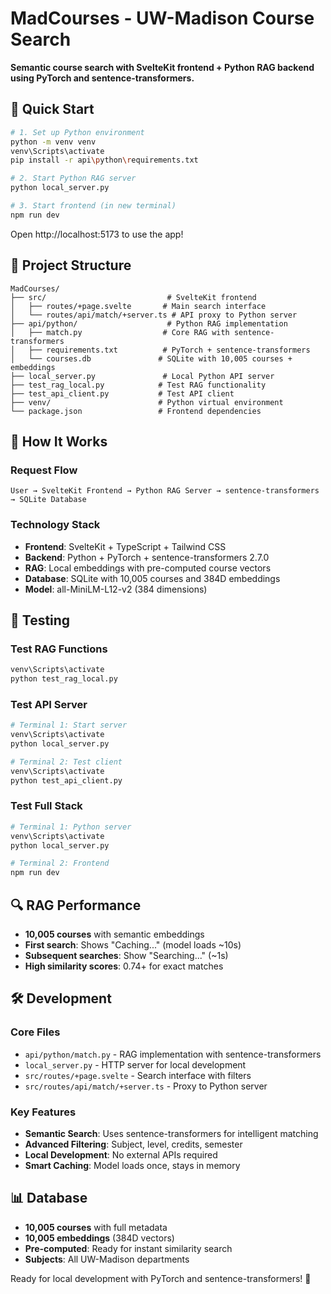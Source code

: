 # MadCourses - UW-Madison Course Search

**Semantic course search with SvelteKit frontend + Python RAG backend using PyTorch and sentence-transformers.**

## 🚀 Quick Start

```bash
# 1. Set up Python environment
python -m venv venv
venv\Scripts\activate
pip install -r api\python\requirements.txt

# 2. Start Python RAG server
python local_server.py

# 3. Start frontend (in new terminal)
npm run dev
```

Open http://localhost:5173 to use the app!

## 📁 Project Structure

```
MadCourses/
├── src/                           # SvelteKit frontend
│   ├── routes/+page.svelte       # Main search interface
│   └── routes/api/match/+server.ts # API proxy to Python server
├── api/python/                    # Python RAG implementation
│   ├── match.py                  # Core RAG with sentence-transformers
│   ├── requirements.txt          # PyTorch + sentence-transformers
│   └── courses.db               # SQLite with 10,005 courses + embeddings
├── local_server.py               # Local Python API server
├── test_rag_local.py            # Test RAG functionality
├── test_api_client.py           # Test API client
├── venv/                        # Python virtual environment
└── package.json                 # Frontend dependencies
```

## 🔧 How It Works

### Request Flow
```
User → SvelteKit Frontend → Python RAG Server → sentence-transformers → SQLite Database
```

### Technology Stack
- **Frontend**: SvelteKit + TypeScript + Tailwind CSS
- **Backend**: Python + PyTorch + sentence-transformers 2.7.0
- **RAG**: Local embeddings with pre-computed course vectors
- **Database**: SQLite with 10,005 courses and 384D embeddings
- **Model**: all-MiniLM-L12-v2 (384 dimensions)

## 🧪 Testing

### Test RAG Functions
```bash
venv\Scripts\activate
python test_rag_local.py
```

### Test API Server
```bash
# Terminal 1: Start server
venv\Scripts\activate
python local_server.py

# Terminal 2: Test client
venv\Scripts\activate
python test_api_client.py
```

### Test Full Stack
```bash
# Terminal 1: Python server
venv\Scripts\activate
python local_server.py

# Terminal 2: Frontend
npm run dev
```

## 🔍 RAG Performance

- **10,005 courses** with semantic embeddings
- **First search**: Shows "Caching..." (model loads ~10s)
- **Subsequent searches**: Show "Searching..." (~1s)
- **High similarity scores**: 0.74+ for exact matches

## 🛠️ Development

### Core Files
- `api/python/match.py` - RAG implementation with sentence-transformers
- `local_server.py` - HTTP server for local development  
- `src/routes/+page.svelte` - Search interface with filters
- `src/routes/api/match/+server.ts` - Proxy to Python server

### Key Features
- **Semantic Search**: Uses sentence-transformers for intelligent matching
- **Advanced Filtering**: Subject, level, credits, semester
- **Local Development**: No external APIs required
- **Smart Caching**: Model loads once, stays in memory

## 📊 Database

- **10,005 courses** with full metadata
- **10,005 embeddings** (384D vectors)
- **Pre-computed**: Ready for instant similarity search
- **Subjects**: All UW-Madison departments

Ready for local development with PyTorch and sentence-transformers! 🚀